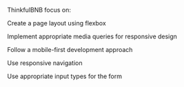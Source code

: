 ThinkfulBNB focus on:

Create a page layout using flexbox

Implement appropriate media queries for responsive design

Follow a mobile-first development approach

Use responsive navigation

Use appropriate input types for the form
